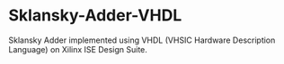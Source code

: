 # Sklansky-Adder-VHDL
Sklansky Adder implemented using VHDL (VHSIC Hardware Description Language) on Xilinx ISE Design Suite.
